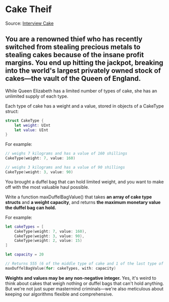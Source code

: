 # Cake Theif
Source: [Interview Cake](https://www.interviewcake.com/question/swift/cake-thief?course=fc1&section=dynamic-programming-recursion)

## You are a renowned thief who has recently switched from stealing precious metals to stealing cakes because of the insane profit margins. You end up hitting the jackpot, breaking into the world's largest privately owned stock of cakes—the vault of the Queen of England.

While Queen Elizabeth has a limited number of types of cake, she has an unlimited supply of each type.

Each type of cake has a weight and a value, stored in objects of a CakeType struct:
```swift
struct CakeType {
    let weight: UInt
    let value: UInt
}
```

For example:
```swift
// weighs 7 kilograms and has a value of 160 shillings
CakeType(weight: 7, value: 160)

// weighs 3 kilograms and has a value of 90 shillings
CakeType(weight: 3, value: 90)
```

You brought a duffel bag that can hold limited weight, and you want to make off with the most valuable haul possible.

Write a function maxDuffelBagValue() that takes **an array of cake type structs** and **a weight capacity**, and returns **the maximum monetary value the duffel bag can hold.**

For example:
```swift
let cakeTypes = [
    CakeType(weight: 7, value: 160),
    CakeType(weight: 3, value: 90),
    CakeType(weight: 2, value: 15)
]

let capacity = 20

// Returns 555 (6 of the middle type of cake and 1 of the last type of cake)
maxDuffelBagValue(for: cakeTypes, with: capacity)
```

**Weights and values may be any non-negative integer.** Yes, it's weird to think about cakes that weigh nothing or duffel bags that can't hold anything. But we're not just super mastermind criminals—we're also meticulous about keeping our algorithms flexible and comprehensive.
